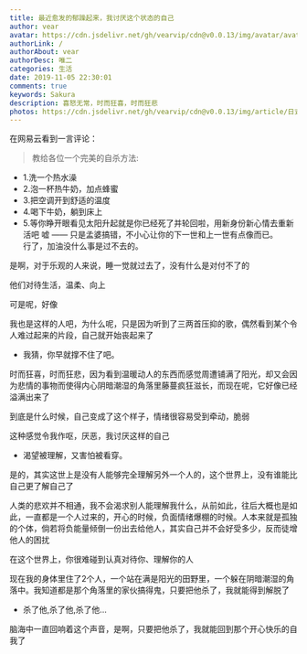 ```yaml
---
title: 最近愈发的郁躁起来，我讨厌这个状态的自己
author: vear
avatar: https://cdn.jsdelivr.net/gh/vearvip/cdn@v0.0.13/img/avatar/avatar.webp
authorLink: /
authorAbout: vear
authorDesc: 唯二
categories: 生活
date: 2019-11-05 22:30:01
comments: true
keywords: Sakura
description: 喜怒无常，时而狂喜，时而狂悲
photos: https://cdn.jsdelivr.net/gh/vearvip/cdn@v0.0.13/img/article/日式女生03.webp
---
```

在网易云看到一言评论：
>教给各位一个完美的自杀方法:
-  1.洗一个热水澡
-  2.泡一杯热牛奶，加点蜂蜜
-  3.把空调开到舒适的温度
-  4.喝下牛奶，躺到床上
-  5.等你睁开眼看见太阳升起就是你已经死了并轮回啦，用新身份新心情去重新活吧 嘘 —— 只是孟婆搞错，不小心让你的下一世和上一世有点像而已。
<br>行了，加油没什么事是过不去的。

是啊，对于乐观的人来说，睡一觉就过去了，没有什么是对付不了的

他们对待生活，温柔、向上

可是呢，好像

我也是这样的人吧，为什么呢，只是因为听到了三两首压抑的歌，偶然看到某个令人难过起来的片段，自己就开始丧起来了

-  我猜，你早就撑不住了吧。

时而狂喜，时而狂悲，因为看到温暖动人的东西而感觉周遭铺满了阳光，却又会因为悲情的事物而使得内心阴暗潮湿的角落里藤蔓疯狂滋长，而现在呢，它好像已经溢满出来了

到底是什么时候，自己变成了这个样子，情绪很容易受到牵动，脆弱

这种感觉令我作呕，厌恶，我讨厌这样的自己

-  渴望被理解，又害怕被看穿。

是的，其实这世上是没有人能够完全理解另外一个人的，这个世界上，没有谁能比自己更了解自己了

人类的悲欢并不相通，我不会渴求别人能理解我什么，从前如此，往后大概也是如此，一直都是一个人过来的，开心的时候，负面情绪爆棚的时候。人本来就是孤独的个体，倘若将负能量倾倒一份出去给他人，其实自己并不会好受多少，反而徒增他人的困扰

在这个世界上，你很难碰到认真对待你、理解你的人

现在我的身体里住了2个人，一个站在满是阳光的田野里，一个躲在阴暗潮湿的角落中。我知道都是那个角落里的家伙搞得鬼，只要把他杀了，我就能得到解脱了

-  杀了他,杀了他,杀了他...

脑海中一直回响着这个声音，是啊，只要把他杀了，我就能回到那个开心快乐的自我了